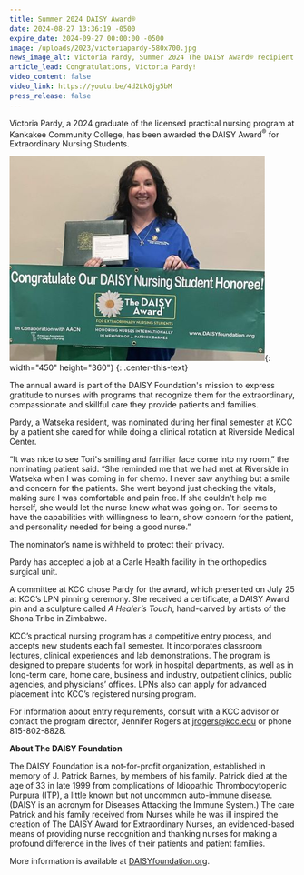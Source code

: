 ```yaml
---
title: Summer 2024 DAISY Award®
date: 2024-08-27 13:36:19 -0500
expire_date: 2024-09-27 00:00:00 -0500
image: /uploads/2023/victoriapardy-580x700.jpg
news_image_alt: Victoria Pardy, Summer 2024 The DAISY Award® recipient
article_lead: Congratulations, Victoria Pardy!
video_content: false
video_link: https://youtu.be/4d2LkGjg5bM
press_release: false
---
```

Victoria Pardy, a 2024 graduate of the licensed practical nursing program at Kankakee Community College, has been awarded the DAISY Award<sup>®</sup> for Extraordinary Nursing Students.

![Victoria Pardy, Summer 2024 The DAISY Award® recipient](/uploads/2023/victoriapardydaisyaward-450x360.jpg "Victoria Pardy, Summer 2024 The DAISY Award® recipient"){: width="450" height="360"}
{: .center-this-text}

The annual award is part of the DAISY Foundation's mission to express gratitude to nurses with programs that recognize them for the extraordinary, compassionate and skillful care they provide patients and families.

Pardy, a Watseka resident, was nominated during her final semester at KCC by a patient she cared for while doing a clinical rotation at Riverside Medical Center.

“It was nice to see Tori's smiling and familiar face come into my room,” the nominating patient said. “She reminded me that we had met at Riverside in Watseka when I was coming in for chemo. I never saw anything but a smile and concern for the patients. She went beyond just checking the vitals, making sure I was comfortable and pain free. If she couldn't help me herself, she would let the nurse know what was going on. Tori seems to have the capabilities with willingness to learn, show concern for the patient, and personality needed for being a good nurse.”

The nominator’s name is withheld to protect their privacy.

Pardy has accepted a job at a Carle Health facility in the orthopedics surgical unit.

A committee at KCC chose Pardy for the award, which presented on July 25 at KCC’s LPN pinning ceremony. She received a certificate, a DAISY Award pin and a sculpture called *A Healer’s Touch*, hand-carved by artists of the Shona Tribe in Zimbabwe.

KCC’s practical nursing program has a competitive entry process, and accepts new students each fall semester. It incorporates classroom lectures, clinical experiences and lab demonstrations. The program is designed to prepare students for work in hospital departments, as well as in long-term care, home care, business and industry, outpatient clinics, public agencies, and physicians’ offices. LPNs also can apply for advanced placement into KCC’s registered nursing program.

For information about entry requirements, consult with a KCC advisor or contact the program director, Jennifer Rogers at [jrogers@kcc.edu](mailto:jrogers@kcc.edu) or phone 815-802-8828.

**About The DAISY Foundation**

The DAISY Foundation is a not-for-profit organization, established in memory of J. Patrick Barnes, by members of his family. Patrick died at the age of 33 in late 1999 from complications of Idiopathic Thrombocytopenic Purpura (ITP), a little known but not uncommon auto-immune disease. (DAISY is an acronym for Diseases Attacking the Immune System.) The care Patrick and his family received from Nurses while he was ill inspired the creation of The DAISY Award for Extraordinary Nurses, an evidenced-based means of providing nurse recognition and thanking nurses for making a profound difference in the lives of their patients and patient families.

More information is available at [DAISYfoundation.org](http://DAISYfoundation.org).